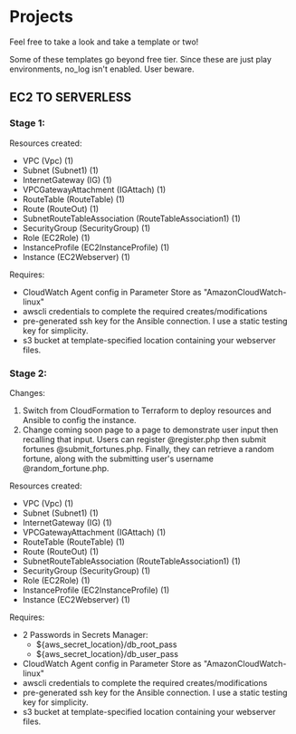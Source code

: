 # Projects

Feel free to take a look and take a template or two!

Some of these templates go beyond free tier. Since these are just play environments, no_log isn't enabled. User beware.

## EC2 TO SERVERLESS
### Stage 1:
Resources created:
- VPC (Vpc) (1)
- Subnet (Subnet1) (1)
- InternetGateway (IG) (1)
- VPCGatewayAttachment (IGAttach) (1)
- RouteTable (RouteTable) (1)
- Route (RouteOut) (1)
- SubnetRouteTableAssociation (RouteTableAssociation1) (1)
- SecurityGroup (SecurityGroup) (1)
- Role (EC2Role) (1)
- InstanceProfile (EC2InstanceProfile) (1)
- Instance (EC2Webserver) (1)

Requires:
- CloudWatch Agent config in Parameter Store as "AmazonCloudWatch-linux"
- awscli credentials to complete the required creates/modifications
- pre-generated ssh key for the Ansible connection. I use a static testing key for simplicity.
- s3 bucket at template-specified location containing your webserver files.

### Stage 2:
Changes: 
1. Switch from CloudFormation to Terraform to deploy resources and Ansible to config the instance.
2. Change coming soon page to a page to demonstrate user input then recalling that input. Users can register @register.php then submit fortunes @submit_fortunes.php. Finally, they can retrieve a random fortune, along with the submitting user's username @random_fortune.php.

Resources created:
- VPC (Vpc) (1)
- Subnet (Subnet1) (1)
- InternetGateway (IG) (1)
- VPCGatewayAttachment (IGAttach) (1)
- RouteTable (RouteTable) (1)
- Route (RouteOut) (1)
- SubnetRouteTableAssociation (RouteTableAssociation1) (1)
- SecurityGroup (SecurityGroup) (1)
- Role (EC2Role) (1)
- InstanceProfile (EC2InstanceProfile) (1)
- Instance (EC2Webserver) (1)

Requires:
- 2 Passwords in Secrets Manager:
  - ${aws_secret_location}/db_root_pass
  - ${aws_secret_location}/db_user_pass
- CloudWatch Agent config in Parameter Store as "AmazonCloudWatch-linux"
- awscli credentials to complete the required creates/modifications
- pre-generated ssh key for the Ansible connection. I use a static testing key for simplicity.
- s3 bucket at template-specified location containing your webserver files.
